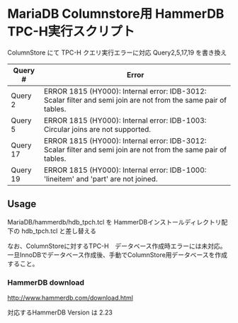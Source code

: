 # MariaDB Columnstore用 HammerDB TPC-H実行スクリプト

ColumnStore にて TPC-H クエリ実行エラーに対応
Query2,5,17,19 を書き換え

| Query #         | Error           |
| --------------- |---------------|
| Query 2 | ERROR 1815 (HY000): Internal error: IDB-3012: Scalar filter and semi join are not from the same pair of tables. |
| Query 5 | ERROR 1815 (HY000): Internal error: IDB-1003: Circular joins are not supported. |
| Query 17 | ERROR 1815 (HY000): Internal error: IDB-3012: Scalar filter and semi join are not from the same pair of tables. |
| Query 19 | ERROR 1815 (HY000): Internal error: IDB-1000: 'lineitem' and 'part' are not joined. |

## Usage

MariaDB/hammerdb/hdb_tpch.tcl を HammerDBインストールディレクトリ配下の hdb_tpch.tcl と差し替える

なお、ColumnStoreに対するTPC-H　データベース作成時エラーには未対応。
一旦InnoDBでデータベース作成後、手動でColumnStore用データベースを作成すること。


### HammerDB download

<http://www.hammerdb.com/download.html>

対応するHammerDB Version は 2.23

